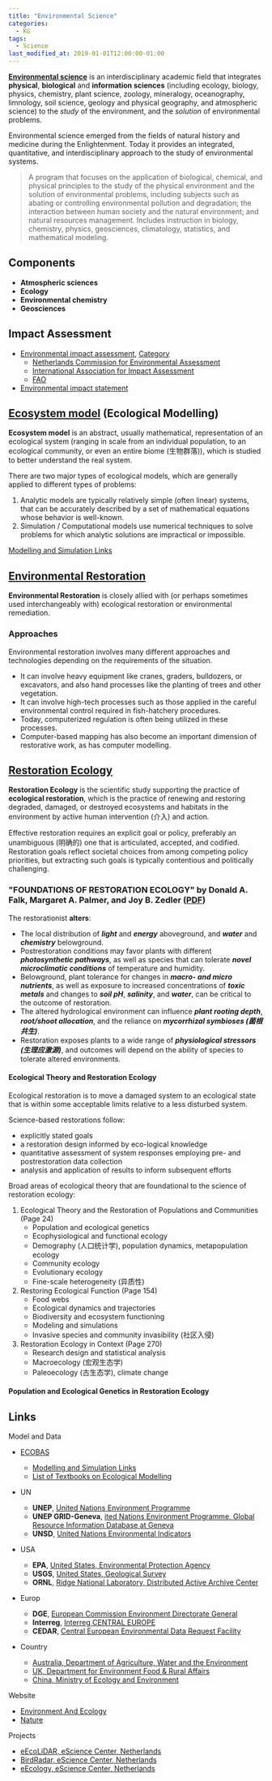 ```yaml
---
title: "Environmental Science"
categories:
  - KG
tags:
  - Science
last_modified_at: 2019-01-01T12:00:00-01:00
---
```


**[Environmental science](https://en.wikipedia.org/wiki/Category:Environmental_science)** is an interdisciplinary academic field that integrates **physical**, **biological** and **information sciences** (including ecology, biology, physics, chemistry, plant science, zoology, mineralogy, oceanography, limnology, soil science, geology and physical geography, and atmospheric science) to the _study_ of the environment, and the _solution_ of environmental problems. 

Environmental science emerged from the fields of natural history and medicine during the Enlightenment. Today it provides an integrated, quantitative, and interdisciplinary approach to the study of environmental systems.

> A program that focuses on the application of biological, chemical, and physical principles to the study of the physical environment and the solution of environmental problems, including subjects such as abating or controlling environmental pollution and degradation; the interaction between human society and the natural environment; and natural resources management. Includes instruction in biology, chemistry, physics, geosciences, climatology, statistics, and mathematical modeling.

## Components

- **Atmospheric sciences**
- **Ecology**
- **Environmental chemistry**
- **Geosciences**

## Impact Assessment

- [Environmental impact assessment](https://en.wikipedia.org/wiki/Environmental_impact_assessment), [Category](https://en.wikipedia.org/wiki/Category:Environmental_impact_assessment)
  - [Netherlands Commission for Environmental Assessment](http://www.eia.nl/en)
  - [International Association for Impact Assessment](https://www.iaia.org)
  - [FAO](/assets/images/posts/2019-01-01-EnvironmentalScience/FAO-Environmental%20Impact%20Assessment.pdf)
- [Environmental impact statement](https://en.wikipedia.org/wiki/Environmental_impact_statement)

## [Ecosystem model](https://en.wikipedia.org/wiki/Ecosystem_model) (Ecological Modelling)

**Ecosystem model** is an abstract, usually mathematical, representation of an ecological system (ranging in scale from an individual population, to an ecological community, or even an entire biome (生物群落)), which is studied to better understand the real system.

There are two major types of ecological models, which are generally applied to different types of problems:

1. Analytic models are typically relatively simple (often linear) systems, that can be accurately described by a set of mathematical equations whose behavior is well-known.
2. Simulation / Computational models use numerical techniques to solve problems for which analytic solutions are impractical or impossible.

[Modelling and Simulation Links](http://ecobas.org/www-server/mod-info/all.html)



## [Environmental Restoration](https://en.wikipedia.org/wiki/Environmental_restoration)

**Environmental Restoration** is closely allied with (or perhaps sometimes used interchangeably with) ecological restoration or environmental remediation.

### Approaches

Environmental restoration involves many different approaches and technologies depending on the requirements of the situation.

- It can involve heavy equipment like cranes, graders, bulldozers, or excavators, and also hand processes like the planting of trees and other vegetation.
- It can involve high-tech processes such as those applied in the careful environmental control required in fish-hatchery procedures.
- Today, computerized regulation is often being utilized in these processes.
- Computer-based mapping has also become an important dimension of restorative work, as has computer modelling.

## [Restoration Ecology](https://en.wikipedia.org/wiki/Restoration_ecology)

**Restoration Ecology** is the scientific study supporting the practice of **ecological restoration**, which is the practice of renewing and restoring degraded, damaged, or destroyed ecosystems and habitats in the environment by active human intervention (介入) and action.

Effective restoration requires an explicit goal or policy, preferably an unambiguous (明确的) one that is articulated, accepted, and codified. Restoration goals reflect societal choices from among competing policy priorities, but extracting such goals is typically contentious and politically challenging.

### "FOUNDATIONS OF RESTORATION ECOLOGY" by Donald A. Falk, Margaret A. Palmer, and Joy B. Zedler ([PDF](https://www.researchgate.net/publication/40777417_Foundations_of_Restoration_Ecology))

The restorationist **alters**:

- The local distribution of **_light_** and **_energy_** aboveground, and **_water_** and **_chemistry_** belowground.
- Postrestoration conditions may favor plants with different **_photosynthetic pathways_**, as well as species that can tolerate **_novel microclimatic conditions_** of temperature and humidity.
- Belowground, plant tolerance for changes in **_macro- and micro nutrients_**, as well as exposure to increased concentrations of **_toxic metals_** and changes to **_soil pH_**, **_salinity_**, and **_water_**, can be critical to the outcome of restoration.
- The altered hydrological environment can influence **_plant rooting depth_**, **_root/shoot allocation_**, and the reliance on **_mycorrhizal symbioses (菌根共生)_**.
- Restoration exposes plants to a wide range of **_physiological stressors (生理应激源)_**, and outcomes will depend on the ability of species to tolerate altered environments.

#### Ecological Theory and Restoration Ecology

Ecological restoration is to move a damaged system to an ecological state that is within some acceptable limits relative to a less disturbed system.

Science-based restorations follow:

- explicitly stated goals
- a restoration design informed by eco-logical knowledge
- quantitative assessment of system responses employing pre- and postrestoration data collection
- analysis and application of results to inform subsequent efforts

Broad areas of ecological theory that are foundational to the science of restoration ecology:

1. Ecological Theory and the Restoration of Populations and Communities (Page 24)
   - Population and ecological genetics
   - Ecophysiological and functional ecology
   - Demography (人口统计学), population dynamics, metapopulation ecology
   - Community ecology
   - Evolutionary ecology
   - Fine-scale heterogeneity (异质性)
2. Restoring Ecological Function (Page 154)
   - Food webs
   - Ecological dynamics and trajectories
   - Biodiversity and ecosystem functioning
   - Modeling and simulations
   - Invasive species and community invasibility (社区入侵)
3. Restoration Ecology in Context (Page 270)
   - Research design and statistical analysis
   - Macroecology (宏观生态学)
   - Paleoecology (古生态学), climate change

#### Population and Ecological Genetics in Restoration Ecology



## Links

Model and Data

- [ECOBAS](http://ecobas.org/)
  - [Modelling and Simulation Links](http://ecobas.org/www-server/mod-info/all.html)
  - [List of Textbooks on Ecological Modelling](http://ecobas.org/www-server/mod-info/show.php?%20%20%20%20%20%20%20%20%20%20%20URL=http://homepage.ruhr-uni-bochum.de/Michael.Knorrenschild/embooks.html&%20%20%20%20%20%20%20%20%20%20%20DT=List%20of%20ecological%20modelling%20books)
- UN
  - **UNEP**, [United Nations Environment Programme](https://www.unenvironment.org/)
  - **UNEP GRID-Geneva**, [ited Nations Environment Programme, Global Resource Information Database at Geneva](https://unepgrid.ch/en)
  - **UNSD**, [United Nations Environmental Indicators](https://unstats.un.org/unsd/envstats/qindicators.cshtml)

- USA
  - **EPA**, [United States, Environmental Protection Agency](https://www.epa.gov/)
  - **USGS**, [United States, Geological Survey](https://www.usgs.gov/)
  - **ORNL**, [Ridge National Laboratory, Distributed Active Archive Center](https://daac.ornl.gov/)
- Europ
  - **DGE**, [European Commission Environment Directorate General](https://ec.europa.eu/environment/index_en.htm)
  - **Interreg**, [Interreg CENTRAL EUROPE](https://www.interreg-central.eu/Content.Node/Environment.html)
  - **CEDAR**, [Central European Environmental Data Request Facility](http://www.cedar.at/sitemap.htm)
- Country
  - [Australia, Department of Agriculture, Water and the Environment](https://www.environment.gov.au/)
  - [UK, Department for Environment Food & Rural Affairs](https://www.gov.uk/government/organisations/department-for-environment-food-rural-affairs)
  - [China, Ministry of Ecology and Environment](http://english.mee.gov.cn/)

Website

- [Environment And Ecology](http://environment-ecology.com)
- [Nature](https://www.nature.com/scitable/knowledge/library/restoration-ecology-13339059/)

Projects

- [eEcoLiDAR, eScience Center, Netherlands](https://www.esciencecenter.nl/projects/eecolidar/)
- [BirdRadar, eScience Center, Netherlands](https://www.esciencecenter.nl/projects/birdradar/)
- [eEcology, eScience Center, Netherlands](https://www.esciencecenter.nl/projects/eecology/)
